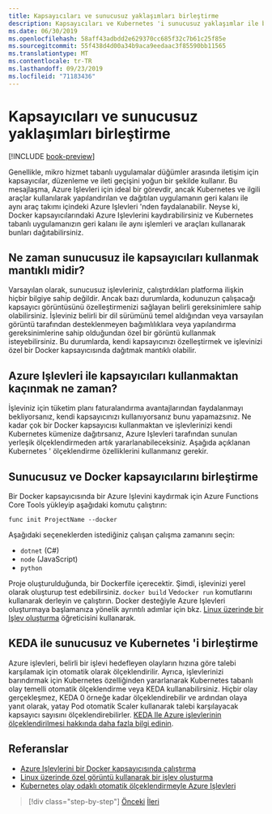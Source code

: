 ```yaml
---
title: Kapsayıcıları ve sunucusuz yaklaşımları birleştirme
description: Kapsayıcıları ve Kubernetes 'i sunucusuz yaklaşımlar ile birleştirme
ms.date: 06/30/2019
ms.openlocfilehash: 58aff43adbdd2e629370cc685f32c7b61c25f85e
ms.sourcegitcommit: 55f438d4d00a34b9aca9eedaac3f85590bb11565
ms.translationtype: MT
ms.contentlocale: tr-TR
ms.lasthandoff: 09/23/2019
ms.locfileid: "71183436"
---
```

# <a name="combining-containers-and-serverless-approaches"></a>Kapsayıcıları ve sunucusuz yaklaşımları birleştirme

[!INCLUDE [book-preview](../../../includes/book-preview.md)]

Genellikle, mikro hizmet tabanlı uygulamalar düğümler arasında iletişim için kapsayıcılar, düzenleme ve ileti geçişini yoğun bir şekilde kullanır. Bu mesajlaşma, Azure Işlevleri için ideal bir görevdir, ancak Kubernetes ve ilgili araçlar kullanılarak yapılandırılan ve dağıtılan uygulamanın geri kalanı ile aynı araç takımı içindeki Azure Işlevleri 'nden faydalanabilir. Neyse ki, Docker kapsayıcılarındaki Azure Işlevlerini kaydırabilirsiniz ve Kubernetes tabanlı uygulamanızın geri kalanı ile aynı işlemleri ve araçları kullanarak bunları dağıtabilirsiniz.

## <a name="when-does-it-make-sense-to-use-containers-with-serverless"></a>Ne zaman sunucusuz ile kapsayıcıları kullanmak mantıklı midir?

Varsayılan olarak, sunucusuz işlevleriniz, çalıştırdıkları platforma ilişkin hiçbir bilgiye sahip değildir. Ancak bazı durumlarda, kodunuzun çalışacağı kapsayıcı görüntüsünü özelleştirmenizi sağlayan belirli gereksinimlere sahip olabilirsiniz. İşleviniz belirli bir dil sürümünü temel aldığından veya varsayılan görüntü tarafından desteklenmeyen bağımlılıklara veya yapılandırma gereksinimlerine sahip olduğundan özel bir görüntü kullanmak isteyebilirsiniz. Bu durumlarda, kendi kapsayıcınızı özelleştirmek ve işlevinizi özel bir Docker kapsayıcısında dağıtmak mantıklı olabilir.

## <a name="when-should-you-avoid-using-containers-with-azure-functions"></a>Azure Işlevleri ile kapsayıcıları kullanmaktan kaçınmak ne zaman?

İşleviniz için tüketim planı faturalandırma avantajlarından faydalanmayı bekliyorsanız, kendi kapsayıcınızı kullanıyorsanız bunu yapamazsınız. Ne kadar çok bir Docker kapsayıcısı kullanmaktan ve işlevlerinizi kendi Kubernetes kümenize dağıtırsanız, Azure Işlevleri tarafından sunulan yerleşik ölçeklendirmeden artık yararlanabileceksiniz. Aşağıda açıklanan Kubernetes ' ölçeklendirme özelliklerini kullanmanız gerekir.

## <a name="how-to-combine-serverless-and-docker-containers"></a>Sunucusuz ve Docker kapsayıcılarını birleştirme

Bir Docker kapsayıcısında bir Azure Işlevini kaydırmak için Azure Functions Core Tools yükleyip aşağıdaki komutu çalıştırın:

```console
func init ProjectName --docker
```

Aşağıdaki seçeneklerden istediğiniz çalışan çalışma zamanını seçin:

- `dotnet` (C#)
- `node` (JavaScript)
- `python`

Proje oluşturulduğunda, bir Dockerfile içerecektir. Şimdi, işlevinizi yerel olarak oluşturup test edebilirsiniz. `docker build` Ve`docker run` komutlarını kullanarak derleyin ve çalıştırın. Docker desteğiyle Azure Işlevleri oluşturmaya başlamanıza yönelik ayrıntılı adımlar için bkz. [Linux üzerinde bir Işlev oluşturma](https://docs.microsoft.com/azure/azure-functions/functions-create-function-linux-custom-image) öğreticisini kullanarak.

## <a name="how-to-combine-serverless-and-kubernetes-with-keda"></a>KEDA ile sunucusuz ve Kubernetes 'i birleştirme

Azure işlevleri, belirli bir işlevi hedefleyen olayların hızına göre talebi karşılamak için otomatik olarak ölçeklendirilir. Ayrıca, işlevlerinizi barındırmak için Kubernetes özelliğinden yararlanarak Kubernetes tabanlı olay temelli otomatik ölçeklendirme veya KEDA kullanabilirsiniz. Hiçbir olay gerçekleşmez, KEDA 0 örneğe kadar ölçeklendirebilir ve ardından olaya yanıt olarak, yatay Pod otomatik Scaler kullanarak talebi karşılayacak kapsayıcı sayısını ölçeklendirebilirler. [KEDA Ile Azure işlevlerinin ölçeklendirilmesi hakkında daha fazla bilgi edinin](https://docs.microsoft.com/azure/azure-functions/functions-kubernetes-keda).

## <a name="references"></a>Referanslar

- [Azure Işlevlerini bir Docker kapsayıcısında çalıştırma](https://markheath.net/post/azure-functions-docker)
- [Linux üzerinde özel görüntü kullanarak bir işlev oluşturma](https://docs.microsoft.com/azure/azure-functions/functions-create-function-linux-custom-image)
- [Kubernetes olay odaklı otomatik ölçeklendirmeyle Azure Işlevleri](https://docs.microsoft.com/azure/azure-functions/functions-kubernetes-keda)

>[!div class="step-by-step"]
>[Önceki](leverage-serverless-functions.md)
>[İleri](deploy-containers-azure.md)

